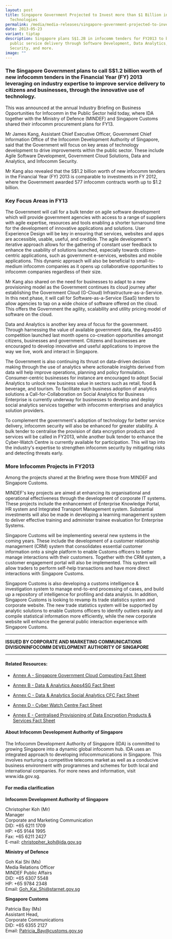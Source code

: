 ```yaml
---
layout: post
title: Singapore Government Projected to Invest more than $1 Billion in Infocomm
  Technologies
permalink: /media/media-releases/singapore-government-projected-to-invest-1-billion-in-infocomm-technologies/
date: 2013-05-23
variant: tiptap
description: Singapore plans S$1.2B in infocomm tenders for FY2013 to boost
  public service delivery through Software Development, Data Analytics,
  Security, and more.
image: ""
---
```

<h3>The Singapore Government plans to call S$1.2 billion worth of new infocomm tenders in the Financial Year (FY) 2013 leveraging on industry expertise to improve service delivery to citizens and businesses, through the innovative use of technology. </h3>
<p>This was announced at the annual Industry Briefing on Business Opportunities
for Infocomm in the Public Sector held today, where IDA together with the
Ministry of Defence (MINDEF) and Singapore Customs shared their infocomm
procurement plans for FY13.</p>
<p>Mr James Kang, Assistant Chief Executive Officer, Government Chief Information
Office of the Infocomm Development Authority of Singapore, said that the
Government will focus on key areas of technology development to drive improvements
within the public sector. These include Agile Software Development, Government
Cloud Solutions, Data and Analytics, and Infocomm Security.</p>
<p>Mr Kang also revealed that the S$1.2 billion worth of new infocomm tenders
in the Financial Year (FY) 2013 is comparable to investments in FY 2012,
where the Government awarded 577 infocomm contracts worth up to $1.2 billion.</p>
<h3>Key Focus Areas in FY13</h3>
<p>The Government will call for a bulk tender on agile software development
which will provide government agencies with access to a range of suppliers
with agile expertise, resources and tools enabling a shorter turnaround
time for the development of innovative applications and solutions. User
Experience Design will be key in ensuring that services, websites and apps
are accessible, usable, useful, and credible. The agile development's iterative
approach allows for the gathering of constant user feedback to enhance
the usability of solutions launched, especially towards citizen-centric
applications, such as government e-services, websites and mobile applications.
This dynamic approach will also be beneficial to small-to-medium infocomm
companies as it opens up collaborative opportunities to infocomm companies
regardless of their size.</p>
<p>Mr Kang also shared on the need for businesses to adapt to a new provisioning
model as the Government continues its cloud journey after establishing
the Government Cloud (G-Cloud) Infrastructure-as-a-Service. In this next
phase, it will call for Software-as-a-Service (SaaS) tenders to allow agencies
to tap on a wide choice of software offered on the cloud. This offers the
Government the agility, scalability and utility pricing model of software
on the cloud.</p>
<p>Data and Analytics is another key area of focus for the government. Through
harnessing the value of available government data, the Apps4SG competition
launched last month opens co-creation opportunities amongst citizens, businesses
and government. Citizens and businesses are encouraged to develop innovative
and useful applications to improve the way we live, work and interact in
Singapore.</p>
<p>The Government is also continuing its thrust on data-driven decision making
through the use of analytics where actionable insights derived from data
will help improve operations, planning and policy formulation. Consumer-centric
businesses for instance are encouraged to adopt Social Analytics to unlock
new business value in sectors such as retail, food &amp; beverage, and
tourism. To facilitate such business adoption of analytics solutions a
Call-for-Collaboration on Social Analytics for Business Enterprise is currently
underway for businesses to develop and deploy social analytics services
together with infocomm enterprises and analytics solution providers.</p>
<p>To complement the government's adoption of technology for better service
delivery, infocomm security will also be enhanced for greater stability.
A bulk tender to centralise the provision of data encryption products and
services will be called in FY2013, while another bulk tender to enhance
the Cyber-Watch Centre is currently available for participation. This will
tap into the industry's expertise to strengthen infocomm security by mitigating
risks and detecting threats early.</p>
<h3>More Infocomm Projects in FY2013</h3>
<p>Among the projects shared at the Briefing were those from MINDEF and Singapore
Customs.</p>
<p>MINDEF's key projects are aimed at enhancing its organisational and operational
effectiveness through the development of corporate IT systems. These projects
include the enhancement of Enterprise Knowledge Portal, HR system and Integrated
Transport Management system. Substantial investments will also be made
in developing a learning management system to deliver effective training
and administer trainee evaluation for Enterprise Systems.</p>
<p>Singapore Customs will be implementing several new systems in the coming
years. These include the development of a customer relationship management
(CRM) system that consolidates essential customer information onto a single
platform to enable Customs officers to better manage interactions with
their customers. Together with the CRM system, a customer engagement portal
will also be implemented. This system will allow traders to perform self-help
transactions and have more direct interactions with Singapore Customs.</p>
<p>Singapore Customs is also developing a customs intelligence &amp; investigation
system to manage end-to-end processing of cases, and build up a repository
of intelligence for profiling and data analysis. In addition, Singapore
Customs is looking to revamp its trade statistics system and corporate
website. The new trade statistics system will be supported by analytic
solutions to enable Customs officers to identify outliers easily and compile
statistical information more efficiently, while the new corporate website
will enhance the general public interaction experience with Singapore Customs.</p>
<hr>
<p><strong>ISSUED BY CORPORATE AND MARKETING COMMUNICATIONS DIVISIONINFOCOMM DEVELOPMENT AUTHORITY OF SINGAPORE</strong>
</p>
<hr>
<h4>Related Resources:</h4>
<ul data-tight="true" class="tight">
<li>
<p><a href="/files/media/media-releases/2013/06/AnnexApdf.pdf" rel="noopener noreferrer nofollow" target="_blank">Annex A - Singapore Government Cloud Computing Fact Sheet</a>
</p>
</li>
<li>
<p><a href="/files/media/media-releases/2013/06/AnnexBpdf.pdf" rel="noopener noreferrer nofollow" target="_blank">Annex B - Data &amp; Analytics Apps4SG Fact Sheet</a>
</p>
</li>
<li>
<p><a href="/files/media/media-releases/2013/06/AnnexCpdf.pdf" rel="noopener noreferrer nofollow" target="_blank">Annex C - Data &amp; Analytics Social Analytics CFC Fact Sheet</a>
</p>
</li>
<li>
<p><a href="/files/media/media-releases/2013/06/AnnexDpdf.pdf" rel="noopener noreferrer nofollow" target="_blank">Annex D - Cyber Watch Centre Fact Sheet</a>
</p>
</li>
<li>
<p><a href="/files/media/media-releases/Annex_E___Centralised_Provisioning_of_Data_Encryption_Products___Services_Fact_Sheet.pdf" rel="noopener noreferrer nofollow" target="_blank">Annex E - Centralised Provisioning of Data Encryption Products &amp; Services Fact Sheet</a>
</p>
</li>
</ul>
<h4>About Infocomm Development Authority of Singapore</h4>
<p>The Infocomm Development Authority of Singapore (IDA) is committed to
growing Singapore into a dynamic global infocomm hub. IDA uses an integrated
approach to developing infocommunications in Singapore. This involves nurturing
a competitive telecoms market as well as a conducive business environment
with programmes and schemes for both local and international companies.
For more news and information, visit www.ida.gov.sg.</p>
<h4>For media clarification</h4>
<p><strong>Infocomm Development Authority of Singapore</strong> 
</p>
<p>Christopher Koh (Mr)
<br>Manager
<br>Corporate and Marketing Communication
<br>DID: +65 6211 1709
<br>HP: +65 9144 1995
<br>Fax: +65 6211 2427
<br>E-mail: <a href="mailto:christopher_koh@ida.gov.sg" rel="noopener noreferrer nofollow" target="_blank">christopher_koh@ida.gov.sg</a>
</p>
<p><strong>Ministry of Defence</strong> 
</p>
<p>Goh Kai Shi (Ms)
<br>Media Relations Officer
<br>MINDEF Public Affairs
<br>DID: +65 6307 5548
<br>HP: +65 9784 2348
<br>Email: <a href="mailto:Goh_Kai_Shi@starnet.gov.sg" rel="noopener noreferrer nofollow" target="_blank">Goh_Kai_Shi@starnet.gov.sg</a>
</p>
<p><strong>Singapore Customs</strong> 
</p>
<p>Patricia Bay (Ms)
<br>Assistant Head,
<br>Corporate Communications
<br>DID: +65 6355 2127
<br>Email: <a href="mailto:Patricia_Bay@customs.gov.sg" rel="noopener noreferrer nofollow" target="_blank">Patricia_Bay@customs.gov.sg</a>
</p>
<p></p>